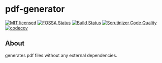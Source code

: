 # pdf-generator
[![MIT licensed](https://img.shields.io/badge/license-MIT-blue.svg)](./LICENSE) 
[![FOSSA Status](https://app.fossa.io/api/projects/git%2Bgithub.com%famoser%2Fpdf-generator.svg?type=shield)](https://app.fossa.io/projects/git%2Bgithub.com%2Ffamoser%2Fpdf-generator?ref=badge_shield)
[![Build Status](https://travis-ci.org/famoser/pdf-generator.svg?branch=master)](https://travis-ci.org/famoser/pdf-generator)
[![Scrutinizer Code Quality](https://scrutinizer-ci.com/g/famoser/pdf-generator/badges/quality-score.png?b=master)](https://scrutinizer-ci.com/g/famoser/pdf-generator/?branch=master)
[![codecov](https://codecov.io/gh/famoser/pdf-generator/branch/master/graph/badge.svg)](https://codecov.io/gh/famoser/pdf-generator) 


## About
generates pdf files without any external dependencies.